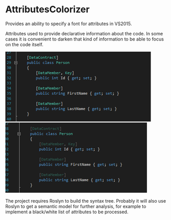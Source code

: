 # AttributesColorizer
Provides an ability to specify a font for attributes in VS2015.

Attributes used to provide declarative information about the code.
In some cases it is convenient to darken that kind of information to be able to focus on the code itself.

![screenshot before](https://github.com/t-denis/AttributesColorizer/blob/master/Content/screenshot-before.png)
![screenshot after](https://github.com/t-denis/AttributesColorizer/blob/master/Content/screenshot-after.png)

The project requires Roslyn to build the syntax tree. Probably it will also use Roslyn to get a semantic model for further analysis, for example to implement a black/white list of attributes to be processed.
